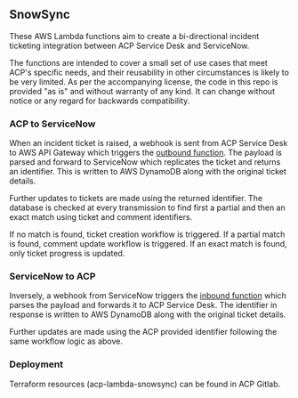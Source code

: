 ## SnowSync

These AWS Lambda functions aim to create a bi-directional incident ticketing integration between ACP Service Desk and ServiceNow.

The functions are intended to cover a small set of use cases that meet ACP's specific needs, and their reusability in other circumstances is likely to be very limited. As per the accompanying license, the code in this repo is provided "as is" and without warranty of any kind. It can change without notice or any regard for backwards compatibility.

### ACP to ServiceNow
When an incident ticket is raised, a webhook is sent from ACP Service Desk to AWS API Gateway which triggers the [outbound function](./pkg/out). The payload is parsed and forward to ServiceNow which replicates the ticket and returns an identifier. This is written to AWS DynamoDB along with the original ticket details. 

Further updates to tickets are made using the returned identifier. The database is checked at every transmission to find first a partial and then an exact match using ticket and comment identifiers. 

If no match is found, ticket creation workflow is triggered. If a partial match is found, comment update workflow is triggered. If an exact match is found, only ticket progress is updated.  

### ServiceNow to ACP
Inversely, a webhook from ServiceNow triggers the [inbound function](./pkg/in) which parses the payload and forwards it to ACP Service Desk. The identifier in response is written to AWS DynamoDB along with the original ticket details. 

Further updates are made using the ACP provided identifier following the same workflow logic as above.

### Deployment
Terraform resources (acp-lambda-snowsync) can be found in ACP Gitlab.